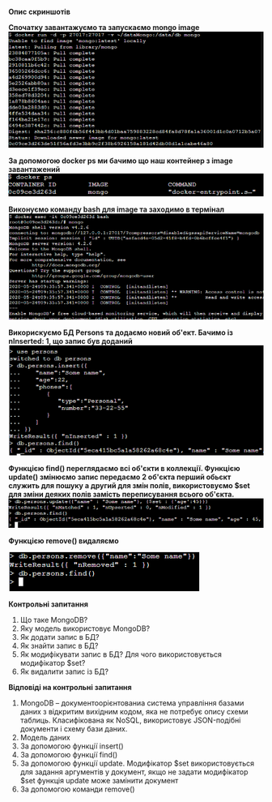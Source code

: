 **Опис скриншотів**

**Спочатку завантажуємо та запускаємо mongo image**
![](https://github.com/DmitriySinilo/DockerLabs/blob/lab7/Lab7/1.PNG)

**За допомогою docker ps ми бачимо що наш контейнер з image завантажений**
![](https://github.com/DmitriySinilo/DockerLabs/blob/lab7/Lab7/2.PNG)

**Виконуємо команду bash для image та заходимо в термінал**
![](https://github.com/DmitriySinilo/DockerLabs/blob/lab7/Lab7/3.PNG)

**Викорискуємо БД Persons та додаємо новий об'ект. Бачимо із nInserted: 1, що запис був доданий**
![](https://github.com/DmitriySinilo/DockerLabs/blob/lab7/Lab7/4.PNG)

**Функцією find() переглядаємо всі об'єкти в коллекції. 
Функцією update() змінюємо запис передаємо 2 об'єкта перший обьєкт служить для пошуку а другий для змін полів, використовуємо $set для зміни 
деяких полів замість переписування всього об'єкта.**
![](https://github.com/DmitriySinilo/DockerLabs/blob/lab7/Lab7/5.PNG)

**Функцією remove() видаляємо**

![](https://github.com/DmitriySinilo/DockerLabs/blob/lab7/Lab7/6.PNG)

**Контрольні запитання**
1.	Що таке MongoDB?
2.	Яку модель використовує MongoDB?
3.	Як додати запис в БД?
4.	Як знайти запис в БД?
5.	Як модифікувати запис в БД? Для чого використовується модифікатор $set?
6.	Як видалити запис із БД?

**Відповіді на контрольні запитання**
1.	MongoDB – документоорієнтованиа система управління базами даних з відкритим вихідним кодом, яка не потребує опису схеми таблиць. Класифікована як NoSQL, використовує JSON-подібні документи і схему бази даних.
2.	Модель даних
3.	За допомогою функції insert()
4.	За допомогою функції find()
5.	За допомогою функції update. Модифікатор $set використовується для задання аргументів у документ, якщо не задати модифікатор $set функція update може замінити документ
6.	За допомогою команди remove()

